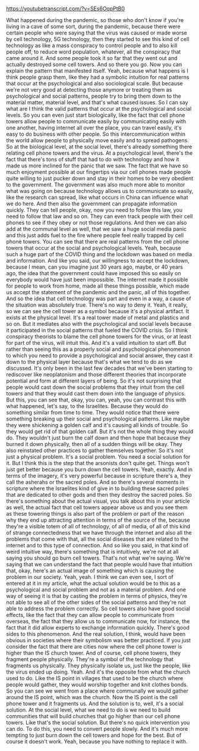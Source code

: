 https://youtubetranscript.com/?v=SEs6OqpPtB0

 What happened during the pandemic, so those who don't know if you're living in a cave of some sort, during the pandemic, because there were certain people who were saying that the virus was caused or made worse by cell technology, 5G technology, then they started to see this kind of cell technology as like a mass conspiracy to control people and to also kill people off, to reduce word population, whatever, all the conspiracy that came around it. And some people took it so far that they went out and actually destroyed some cell towers. And so there you go. Now you can explain the pattern that manifested itself. Yeah, because what happens is I think people grasp them, like they had a symbolic intuition for real patterns that occur at the psychological and also sociological scale. But because we're not very good at detecting those anymore or treating them as psychological and social patterns, people try to bring them down to the material matter, material level, and that's what caused issues. So I can say what are I think the valid patterns that occur at the psychological and social levels. So you can even just start biologically, like the fact that cell phone towers allow people to communicate easily by communicating easily with one another, having internet all over the place, you can travel easily, it's easy to do business with other people. So this intercommunication within the world allow people to physically move easily and to spread pathogens. So at the biological level, at the social level, there's already something there relating cell phone towers and the virus. At a psychological level, there's the fact that there's tons of stuff that had to do with technology and how it made us more inclined for the panic that we saw. The fact that we have so much enjoyment possible at our fingertips via our cell phones made people quite willing to just pucker down and stay in their homes to be very obedient to the government. The government was also much more able to monitor what was going on because technology allows us to communicate so easily, like the research can spread, like what occurs in China can influence what we do here. And then also the government can propagate information quickly. They can tell people, okay, now you need to follow this law, you need to follow that law and so on. They can even track people with their cell phones to see if they obey or not those regulations. And then we can also add at the communal level as well, that we saw a huge social media panic and this just adds fuel to the fire where people feel really trapped by cell phone towers. You can see that there are real patterns from the cell phone towers that occur at the social and psychological levels. Yeah, because such a huge part of the COVID thing and the lockdown was based on media and information. And like you said, our willingness to accept the lockdown, because I mean, can you imagine just 30 years ago, maybe, or 40 years ago, the idea that the government could have imposed this so easily on everybody would have just been impossible. The internet made it possible for people to work from home, made all these things possible, which made us accept the statement of the pandemic and the panic, all of this together. And so the idea that cell technology was part and even in a way, a cause of the situation was absolutely true. There's no way to deny it. Yeah, it really, so we can see the cell tower as a symbol because it's a physical artifact. It exists at the physical level. It's a real tower made of metal and plastics and so on. But it mediates also with the psychological and social levels because it participated in the social patterns that fueled the COVID crisis. So I think conspiracy theorists to blame the cell phone towers for the virus, or at least for part of the virus, will intuit this. And it's a valid intuition to start off. But rather than seeing this as a properly social and psychological phenomenon to which you need to provide a psychological and social answer, they cast it down to the physical layer because that's what we tend to do as we discussed. It's only been in the last few decades that we've been starting to rediscover like neoplatonism and those different theories that incorporate potential and form at different layers of being. So it's not surprising that people would cast down the social problems that they intuit from the cell towers and that they would cast them down into the language of physics. But this, you can see that, okay, you can, yeah, you can contrast this with what happened, let's say, to the Israelites. Because they would do something similar from time to time. They would notice that there were something breaking up their social and psychological patterns. Like maybe they were shickening a golden calf and it's causing all kinds of trouble. So they would get rid of that golden calf. But it's not the whole thing they would do. They wouldn't just burn the calf down and then hope that because they burned it down physically, then all of a sudden things will be okay. They also reinstated other practices to gather themselves together. So it's not just a physical problem. It's a social problem. You need a social solution for it. But I think this is the step that the arsonists don't quite get. Things won't just get better because you burn down the cell towers. Yeah, exactly. And in terms of the imagery, it's very powerful because in scripture there's a, they call the asherahs or the sacred poles. And so there's several moments in scripture where the Israelites kind of give in to building these sacred poles that are dedicated to other gods and then they destroy the sacred poles. So there's something about the actual visual, you talk about this in your article as well, the actual fact that cell towers appear above us and you see them as these towering things is also part of the problem or part of the reason why they end up attracting attention in terms of the source of the, because they're a visible totem of all of technology, of all of media, of all of this kind of strange connectedness that we have through the internet and also all the problems that come with that, all the social diseases that are related to the internet and to this type of connection. And so like you said, in that kind of weird intuitive way, there's something that is intuitively, we're not at all saying you should go burn cell towers. That's not what we're saying. We're saying that we can understand the fact that people would have that intuition that, okay, here's an actual image of something which is causing the problem in our society. Yeah, yeah. I think we can even see, I sort of entered at it in my article, what the actual solution would be to this as a psychological and social problem and not as a material problem. And one way of seeing it is that by casting the problem in terms of physics, they're not able to see all of the other sides of the social patterns and they're not able to address the problem correctly. So cell towers also have good social effects, like the fact that they can allow people to communicate from overseas, the fact that they allow us to communicate now, for instance, the fact that it did allow experts to exchange information quickly. There's good sides to this phenomenon. And the real solution, I think, would have been obvious in societies where their symbolism was better practiced. If you just consider the fact that there are cities now where the cell phone tower is higher than the IS church tower. And of course, cell phone towers, they fragment people physically. They're a symbol of the technology that fragments us physically. They physically isolate us, just like the people, like the virus ended up doing. Yeah. And it's the opposite from what the church used to do. Like the IS point in villages that used to be the church where people would gather, they would worship together and knit clothes bonds. So you can see we went from a place where communally we would gather around the IS point, which was the church. Now the IS point is the cell phone tower and it fragments us. And the solution is to, well, it's a social solution. At the social level, what we need to do is we need to build communities that will build churches that go higher than our cell phone towers. Like that's the social solution. But there's no quick intervention you can do. To do this, you need to convert people slowly. And it's much more tempting to just burn down the cell towers and hope for the best. But of course it doesn't work. Yeah, because you have nothing to replace it with.